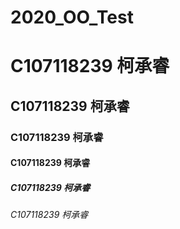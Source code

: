 # 2020_OO_Test

# C107118239 柯承睿
## C107118239 柯承睿
### C107118239 柯承睿
#### C107118239 柯承睿
##### C107118239 柯承睿
###### C107118239 柯承睿
